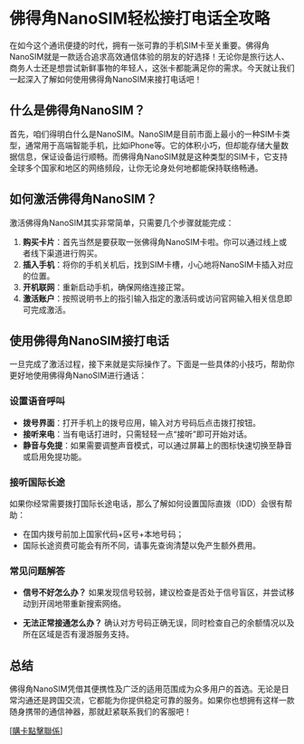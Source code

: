 # 佛得角NanoSIM轻松接打电话全攻略

在如今这个通讯便捷的时代，拥有一张可靠的手机SIM卡至关重要。佛得角NanoSIM就是一款适合追求高效通信体验的朋友的好选择！无论你是旅行达人、商务人士还是想尝试新鲜事物的年轻人，这张卡都能满足你的需求。今天就让我们一起深入了解如何使用佛得角NanoSIM来接打电话吧！

## 什么是佛得角NanoSIM？

首先，咱们得明白什么是NanoSIM。NanoSIM是目前市面上最小的一种SIM卡类型，通常用于高端智能手机，比如iPhone等。它的体积小巧，但却能存储大量数据信息，保证设备运行顺畅。而佛得角NanoSIM就是这种类型的SIM卡，它支持全球多个国家和地区的网络频段，让你无论身处何地都能保持联络畅通。

## 如何激活佛得角NanoSIM？

激活佛得角NanoSIM其实非常简单，只需要几个步骤就能完成：

1. **购买卡片**：首先当然是要获取一张佛得角NanoSIM卡啦。你可以通过线上或者线下渠道进行购买。
2. **插入手机**：将你的手机关机后，找到SIM卡槽，小心地将NanoSIM卡插入对应的位置。
3. **开机联网**：重新启动手机，确保网络连接正常。
4. **激活账户**：按照说明书上的指引输入指定的激活码或访问官网输入相关信息即可完成激活。

## 使用佛得角NanoSIM接打电话

一旦完成了激活过程，接下来就是实际操作了。下面是一些具体的小技巧，帮助你更好地使用佛得角NanoSIM进行通话：

### 设置语音呼叫

- **拨号界面**：打开手机上的拨号应用，输入对方号码后点击拨打按钮。
- **接听来电**：当有电话打进时，只需轻轻一点“接听”即可开始对话。
- **静音与免提**：如果需要调整声音模式，可以通过屏幕上的图标快速切换至静音或启用免提功能。

### 接听国际长途

如果你经常需要拨打国际长途电话，那么了解如何设置国际直拨（IDD）会很有帮助：
- 在国内拨号前加上国家代码+区号+本地号码；
- 国际长途资费可能会有所不同，请事先查询清楚以免产生额外费用。

### 常见问题解答

- **信号不好怎么办？**
  如果发现信号较弱，建议检查是否处于信号盲区，并尝试移动到开阔地带重新搜索网络。
  
- **无法正常接通怎么办？**
  确认对方号码正确无误，同时检查自己的余额情况以及所在区域是否有漫游服务支持。

## 总结

佛得角NanoSIM凭借其便携性及广泛的适用范围成为众多用户的首选。无论是日常沟通还是跨国交流，它都能为你提供稳定可靠的服务。如果你也想拥有这样一款随身携带的通信神器，那就赶紧联系我们的客服吧！

[[購卡點擊聯係](https://t.me/s/esim1088)]